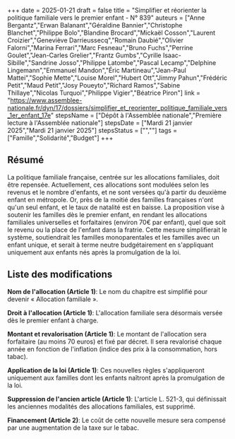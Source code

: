 +++
date = 2025-01-21
draft = false
title = "Simplifier et réorienter la politique familiale vers le premier enfant - N° 839"
auteurs = ["Anne Bergantz","Erwan Balanant","Géraldine Bannier","Christophe Blanchet","Philippe Bolo","Blandine Brocard","Mickaël Cosson","Laurent Croizier","Geneviève Darrieussecq","Romain Daubié","Olivier Falorni","Marina Ferrari","Marc Fesneau","Bruno Fuchs","Perrine Goulet","Jean-Carles Grelier","Frantz Gumbs","Cyrille Isaac-Sibille","Sandrine Josso","Philippe Latombe","Pascal Lecamp","Delphine Lingemann","Emmanuel Mandon","Éric Martineau","Jean-Paul Mattei","Sophie Mette","Louise Morel","Hubert Ott","Jimmy Pahun","Frédéric Petit","Maud Petit","Josy Poueyto","Richard Ramos","Sabine Thillaye","Nicolas Turquoi","Philippe Vigier","Béatrice Piron"]
link = "https://www.assemblee-nationale.fr/dyn/17/dossiers/simplifier_et_reorienter_politique_familiale_vers_1er_enfant_17e"
stepsName = ["Dépôt à l'Assemblée nationale","Première lecture à l'Assemblée nationale"]
stepsDate = ["Mardi 21 janvier 2025","Mardi 21 janvier 2025"]
stepsStatus = ["",""]
tags = ["Famille","Solidarité","Budget"]
+++

## Résumé

La politique familiale française, centrée sur les allocations familiales, doit être repensée. Actuellement, ces allocations sont modulées selon les revenus et le nombre d'enfants, et ne sont versées qu'à partir du deuxième enfant en métropole. Or, près de la moitié des familles françaises n'ont qu'un seul enfant, et le taux de natalité est en baisse. La proposition vise à soutenir les familles dès le premier enfant, en rendant les allocations familiales universelles et forfaitaires (environ 70€ par enfant), quel que soit le revenu ou la place de l'enfant dans la fratrie. Cette mesure simplifierait le système, soutiendrait les familles monoparentales et les familles avec un enfant unique, et serait à terme neutre budgétairement en s'appliquant uniquement aux enfants nés après la promulgation de la loi.

## Liste des modifications

**Nom de l'allocation (Article 1)**: Le nom du chapitre est simplifié pour devenir « Allocation familiale ».

**Droit à l'allocation (Article 1)**: L'allocation familiale sera désormais versée dès le premier enfant à charge.

**Montant et revalorisation (Article 1)**: Le montant de l'allocation sera forfaitaire (au moins 70 euros) et fixé par décret. Il sera revalorisé chaque année en fonction de l'inflation (indice des prix à la consommation, hors tabac).

**Application de la loi (Article 1)**: Ces nouvelles règles s'appliqueront uniquement aux familles dont les enfants naîtront après la promulgation de la loi.

**Suppression de l'ancien article (Article 1)**: L'article L. 521-3, qui définissait les anciennes modalités des allocations familiales, est supprimé.

**Financement (Article 2)**: Le coût de cette nouvelle mesure sera compensé par une augmentation de la taxe sur le tabac.
